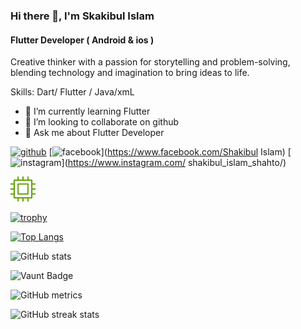 ### Hi there 👋, I'm Skakibul Islam
#### Flutter Developer ( Android & ios )


Creative thinker with a passion for storytelling and problem-solving, blending technology and imagination to bring ideas to life.

Skills:  Dart/ Flutter / Java/xmL

- 🌱 I’m currently learning Flutter 
- 👯 I’m looking to collaborate on github 
- 💬 Ask me about Flutter Developer 


[<img src='https://cdn.jsdelivr.net/npm/simple-icons@3.0.1/icons/github.svg' alt='github' height='40'>](https://github.com/shakibulislam321)  [<img src='https://cdn.jsdelivr.net/npm/simple-icons@3.0.1/icons/facebook.svg' alt='facebook' height='40'>](https://www.facebook.com/Shakibul Islam)  [<img src='https://cdn.jsdelivr.net/npm/simple-icons@3.0.1/icons/instagram.svg' alt='instagram' height='40'>](https://www.instagram.com/ shakibul_islam_shahto/)  

<a href='https://docs.github.com/en/developers'><img src='https://raw.githubusercontent.com/acervenky/animated-github-badges/master/assets/devbadge.gif' width='40' height='40'></a> 

[![trophy](https://github-profile-trophy.vercel.app/?username=shakibulislam321)](https://github.com/ryo-ma/github-profile-trophy)

[![Top Langs](https://github-readme-stats.vercel.app/api/top-langs/?username=shakibulislam321)](https://github.com/anuraghazra/github-readme-stats)

![GitHub stats](https://github-readme-stats.vercel.app/api?username=shakibulislam321&show_icons=true)  

![Vaunt Badge](https://api.vaunt.dev/v1/github/entities/shakibulislam321/contributions?format=svg&private=false)  

![GitHub metrics](https://metrics.lecoq.io/shakibulislam321)  

![GitHub streak stats](https://streak-stats.demolab.com/?user=shakibulislam321)  



